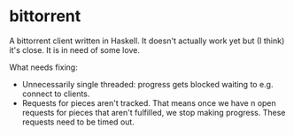 # bittorrent

A bittorrent client written in Haskell. It doesn't actually work yet but (I
think) it's close. It is in need of some love.

What needs fixing:
 - Unnecessarily single threaded: progress gets blocked waiting to e.g. connect
   to clients.
 - Requests for pieces aren't tracked. That means once we have n open requests
   for pieces that aren't fulfilled, we stop making progress. These requests
   need to be timed out.
